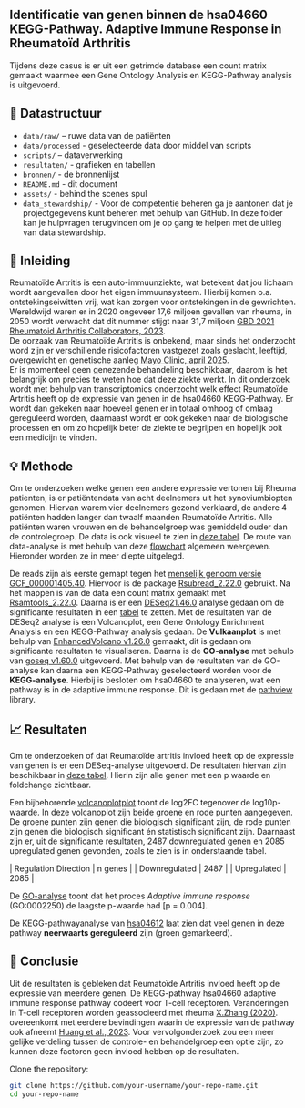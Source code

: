 ## Identificatie van genen binnen de hsa04660 KEGG-Pathway. Adaptive Immune Response in Rheumatoïd Arthritis

Tijdens deze casus is er uit een getrimde database een count matrix gemaakt waarmee een Gene Ontology Analysis en KEGG-Pathway analysis is uitgevoerd.

## 📁 Datastructuur

- `data/raw/` – ruwe data van de patiënten 
- `data/processed` - geselecteerde data door middel van scripts
- `scripts/` – dataverwerking
- `resultaten/` - grafieken en tabellen
- `bronnen/` - de bronnenlijst
- `README.md` - dit document
- `assets/` - behind the scenes spul
- `data_stewardship/` - Voor de competentie beheren ga je aantonen dat je projectgegevens kunt beheren met behulp van GitHub. In deze folder kan je hulpvragen terugvinden om je op gang te helpen met de uitleg van data stewardship. 


## 🦴 Inleiding

Reumatoïde Artritis is een auto-immuunziekte, wat betekent dat jou lichaam wordt aangevallen door het eigen immuunsysteem. Hierbij komen o.a. ontstekingseiwitten vrij, wat kan zorgen voor ontstekingen in de gewrichten. 
Wereldwijd waren er in 2020 ongeveer 17,6 miljoen gevallen van rheuma, in 2050 wordt verwacht dat dit nummer stijgt naar 31,7 miljoen [GBD 2021 Rheumatoid Arthritis Collaborators, 2023](bronnen/1-s2.0-S2665991323002114-main.pdf).  
De oorzaak van Reumatoïde Artritis is onbekend, maar sinds het onderzocht word zijn er verschillende risicofactoren vastgezet zoals geslacht, leeftijd, overgewicht en genetische aanleg [Mayo Clinic, april 2025](https://www.mayoclinic.org/diseases-conditions/rheumatoid-arthritis/symptoms-causes/syc-20353648).  
Er is momenteel geen genezende behandeling beschikbaar, daarom is het belangrijk om precies te weten hoe dat deze ziekte werkt. In dit onderzoek wordt met behulp van transcriptomics onderzocht welk effect Reumatoïde Artritis heeft op de expressie van genen in de hsa04660 KEGG-Pathway.
Er wordt dan gekeken naar hoeveel genen er in totaal omhoog of omlaag gereguleerd worden, daarnaast wordt er ook gekeken naar de biologische processen en om zo hopelijk beter de ziekte te begrijpen en hopelijk ooit een medicijn te vinden.

## 💡 Methode

Om te onderzoeken welke genen een andere expressie vertonen bij Rheuma patienten, is er patiëntendata van acht deelnemers uit het synoviumbiopten genomen. Hiervan warem vier deelnemers gezond verklaard, de andere 4 patiënten hadden langer dan twaalf maanden Reumatoïde Artritis. 
Alle patiënten waren vrouwen en de behandelgroep was gemiddeld ouder dan de controlegroep. De data is ook visueel te zien in [deze tabel](assets/patiëntendata.xlsx). 
De route van data-analyse is met behulp van deze [flowchart](assets/flowchard.PNG) algemeen weergeven. Hieronder worden ze in meer diepte uitgelegd.

De reads zijn als eerste gemapt tegen het [menselijk genoom versie GCF_000001405.40](https://www.ncbi.nlm.nih.gov/datasets/genome/GCF_000001405.40/). Hiervoor is de package [Rsubread_2.22.0](bronnen/Rsubread.pdf) gebruikt. Na het mappen is van de data een count matrix gemaakt met [Rsamtools_2.22.0](bronnen/Rsamtools.pdf). Daarna is er een [DESeq21.46.0](bronnen/DESeq2.pdf) analyse gedaan om de significante resultaten in een [tabel](resultaten/) te zetten. Met de resultaten van de DESeq2 analyse is een Volcanoplot, een Gene Ontology Enrichment Analysis en een KEGG-Pathway analysis gedaan. De **Vulkaanplot** is met behulp van [EnhancedVolcano v1.26.0](https://bioconductor.org/packages/release/bioc/html/EnhancedVolcano.html) gemaakt, dit is gedaan om significante resultaten te visualiseren. Daarna is de **GO-analyse** met behulp van [goseq v1.60.0](https://bioconductor.org/packages/release/bioc/html/goseq.html) uitgevoerd. Met behulp van de resultaten van de GO-analyse kan daarna een KEGG-Pathway geselecteerd worden voor de **KEGG-analyse**. Hierbij is besloten om hsa04660 te analyseren, wat een pathway is in de adaptive immune response. Dit is gedaan met de [pathview](https://bioconductor.org/packages/release/bioc/html/pathview.html) library.

## 📈 Resultaten

Om te onderzoeken of dat Reumatoïde artritis invloed heeft op de expressie van genen is er een DESeq-analyse uitgevoerd. De resultaten hiervan zijn beschikbaar in [deze tabel](resultaten/DESeqAnalysis.csv). Hierin zijn alle genen met een p waarde en foldchange zichtbaar. 

Een bijbehorende [volcanoplotplot](resultaten/vulcano_plot.png) toont de log2FC tegenover de log10p-waarde. In deze volcanoplot zijn beide groene en rode punten aangegeven. De groene punten zijn genen die biologisch significant zijn, de rode punten zijn genen die biologisch significant én statistisch significant zijn. Daarnaast zijn er, uit de significante resultaten, 2487 downregulated genen en 2085 upregulated genen gevonden, zoals te zien is in onderstaande tabel.

| Regulation Direction | n genes   |
| Downregulated        | 2487      |
| Upregulated          | 2085      |

De [GO-analyse](resultaten/GO-analyse.csv) toont dat het proces *Adaptive immune response* (GO:0002250) de laagste p-waarde had [p = 0.004].

De KEGG-pathwayanalyse van [hsa04612](resultaten/hsa04612.png) laat zien dat veel genen in deze pathway **neerwaarts gereguleerd** zijn (groen gemarkeerd).

## 📌 Conclusie

Uit de resultaten is gebleken dat Reumatoïde Artritis invloed heeft op de expressie van meerdere genen. De KEGG-pathway hsa04660 adaptive immune response pathway codeert voor T-cell receptoren. Veranderingen in T-cell receptoren worden geassocieerd met rheuma 
  [X.Zhang (2020)](https://www.sciencedirect.com/science/article/abs/pii/S0896841120300457?via%3Dihub). overeenkomt met eerdere bevindingen waarin de expressie van de pathway ook afneemt [Huang et al., 2023](bronnen/TCRregulation.pdf). Voor vervolgonderzoek zou een meer gelijke verdeling tussen de controle- en behandelgroep een optie zijn, zo kunnen deze factoren geen invloed hebben op de resultaten.

Clone the repository:

```bash
git clone https://github.com/your-username/your-repo-name.git
cd your-repo-name
